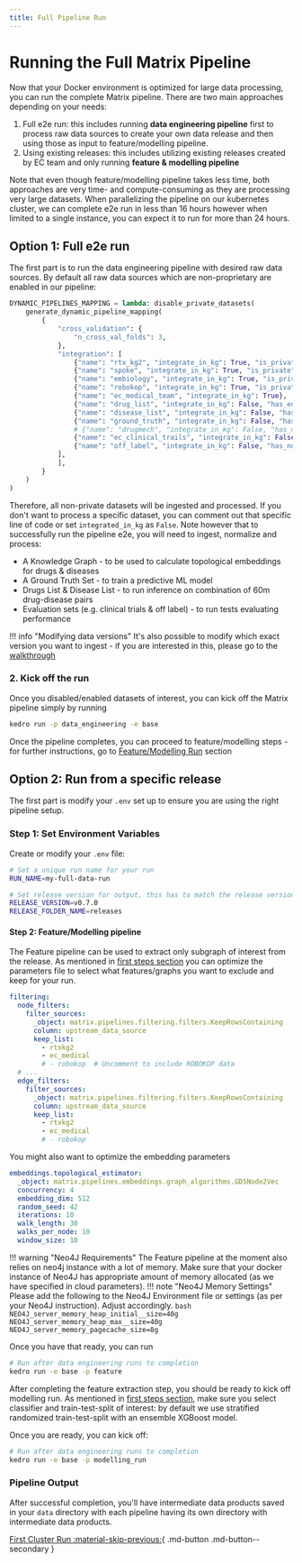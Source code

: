 ```yaml
---
title: Full Pipeline Run
---
```


# Running the Full Matrix Pipeline

Now that your Docker environment is optimized for large data processing, you can run the complete Matrix pipeline. There are two main approaches depending on your needs:

1. Full e2e run: this includes running **data engineering pipeline** first to process raw data sources to create your own data release and then using those as input to feature/modelling pipeline.
2. Using existing releases: this includes utilizing existing releases created by EC team and only running **feature & modelling pipeline**

Note that even though feature/modelling pipeline takes less time, both approaches are very time- and compute-consuming as they are processing very large datasets. When parallelizing the pipeline on our kubernetes cluster, we can complete e2e run in less than 16 hours however when limited to a single instance, you can expect it to run for more than 24 hours.

## Option 1: Full e2e run

The first part is to run the data engineering pipeline with desired raw data sources. By default all raw data sources which are non-proprietary are enabled in our pipeline:

```python 
DYNAMIC_PIPELINES_MAPPING = lambda: disable_private_datasets(
    generate_dynamic_pipeline_mapping(
        {
            "cross_validation": {
                "n_cross_val_folds": 3,
            },
            "integration": [
                {"name": "rtx_kg2", "integrate_in_kg": True, "is_private": False},
                {"name": "spoke", "integrate_in_kg": True, "is_private": True}, # NOTE: will only be ingested by users who are part of matrix project & have granted access to proprietary datasets
                {"name": "embiology", "integrate_in_kg": True, "is_private": True}, # NOTE: will only be ingested by users who are part of matrix project & have granted access to proprietary datasets
                {"name": "robokop", "integrate_in_kg": True, "is_private": False},
                {"name": "ec_medical_team", "integrate_in_kg": True},
                {"name": "drug_list", "integrate_in_kg": False, "has_edges": False},
                {"name": "disease_list", "integrate_in_kg": False, "has_edges": False},
                {"name": "ground_truth", "integrate_in_kg": False, "has_nodes": False},
                # {"name": "drugmech", "integrate_in_kg": False, "has_nodes": False},
                {"name": "ec_clinical_trails", "integrate_in_kg": False},
                {"name": "off_label", "integrate_in_kg": False, "has_nodes": False},
            ],
            ],
        }
    )
)
```
Therefore, all non-private datasets will be ingested and processed. If you don't want to process a specific dataset, you can comment out that specific line of code or set `integrated_in_kg` as `False`. Note however that to successfully run the pipeline e2e, you will need to ingest, normalize and process:

- A Knowledge Graph - to be used to calculate topological embeddings for drugs & diseases
- A Ground Truth Set - to train a predictive ML model 
- Drugs List & Disease List - to run inference on combination of 60m drug-disease pairs
- Evaluation sets (e.g. clinical trials & off label) - to run tests evaluating performance

!!! info "Modifying data versions"
    It's also possible to modify which exact version you want to ingest - if you are interested in this, please go to the [walkthrough](../deep_dive/walkthroughs/modify_data_versions.md) 


### 2. Kick off the run
Once you disabled/enabled datasets of interest, you can kick off the Matrix pipeline simply by running
```bash
kedro run -p data_engineering -e base
```
Once the pipeline completes, you can proceed to feature/modelling steps - for further instructions, go to [Feature/Modelling Run](./full_data_run.md#step-2-featuremodelling-pipeline) section

## Option 2: Run from a specific release
The first part is modify your `.env` set up to ensure you are using the right pipeline setup.

### Step 1: Set Environment Variables

Create or modify your `.env` file:

```bash
# Set a unique run name for your run
RUN_NAME=my-full-data-run

# Set release version for output, this has to match the release version
RELEASE_VERSION=v0.7.0
RELEASE_FOLDER_NAME=releases
```

#### Step 2: Feature/Modelling pipeline

The Feature pipeline can be used to extract only subgraph of interest from the release. As mentioned in [first steps section](../first_steps/run_pipeline.md) you can optimize the parameters file to select what features/graphs you want to exclude and keep for your run.

```yaml
filtering:
  node_filters:
    filter_sources:
      _object: matrix.pipelines.filtering.filters.KeepRowsContaining
      column: upstream_data_source
      keep_list:
        - rtxkg2
        - ec_medical
        # - robokop  # Uncomment to include ROBOKOP data
  # ...
  edge_filters:
    filter_sources:
      _object: matrix.pipelines.filtering.filters.KeepRowsContaining
      column: upstream_data_source
      keep_list:
        - rtxkg2
        - ec_medical
        # - robokop

```

You might also want to optimize the embedding parameters
```yaml
embeddings.topological_estimator:
  _object: matrix.pipelines.embeddings.graph_algorithms.GDSNode2Vec 
  concurrency: 4
  embedding_dim: 512
  random_seed: 42
  iterations: 10
  walk_length: 30
  walks_per_node: 10
  window_size: 10
```


!!! warning "Neo4J Requirements"
    The Feature pipeline at the moment also relies on neo4j instance with a lot of memory. Make sure that your docker instance of Neo4J has appropriate amount of memory allocated (as we have specified in cloud parameters). 
    !!! note "Neo4J Memory Settings"
        Please add the following to the Neo4J Environment file or settings (as per your Neo4J instruction). Adjust accordingly.
        ```bash
          NEO4J_server_memory_heap_initial__size=40g
          NEO4J_server_memory_heap_max__size=40g
          NEO4J_server_memory_pagecache_size=8g
        ```

Once you have that ready, you can run
```bash
# Run after data engineering runs to completion
kedro run -e base -p feature
```

After completing the feature extraction step, you should be ready to kick off modelling run. As mentioned in [first steps section](../first_steps/run_pipeline.md), make sure you select classifier and train-test-split of interest: by default we use stratified randomized train-test-split with an ensemble XGBoost model.

Once you are ready, you can kick off:
```bash
# Run after data engineering runs to completion
kedro run -e base -p modelling_run
```
### Pipeline Output

After successful completion, you'll have intermediate data products saved in your `data` directory with each pipeline having its own directory with intermediate data products.

[First Cluster Run :material-skip-previous:](../first_cluster_run/index.md){ .md-button .md-button--secondary }